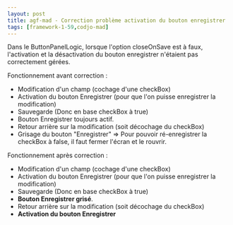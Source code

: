```yaml
---
layout: post
title: agf-mad - Correction problème activation du bouton enregistrer
tags: [framework-1-59,codjo-mad]
---
```

Dans le ButtonPanelLogic, lorsque l'option closeOnSave est à faux, l'activation et la désactivation du bouton enregistrer n'étaient pas correctement gérées.

Fonctionnement avant correction :
- Modification d'un champ (cochage d'une checkBox)
- Activation du bouton Enregistrer (pour que l'on puisse enregistrer la modification)
- Sauvegarde (Donc en base checkBox à true)
- Bouton Enregistrer toujours actif.
- Retour arrière sur la modification (soit décochage du checkBox)
- Grisage du bouton "Enregistrer"
=> Pour pouvoir ré-enregistrer la checkBox à false, il faut fermer l'écran et le rouvrir.

Fonctionnement après correction :
- Modification d'un champ (cochage d'une checkBox)
- Activation du bouton Enregistrer (pour que l'on puisse enregistrer la modification)
- Sauvegarde (Donc en base checkBox à true)
- **Bouton Enregistrer grisé**.
- Retour arrière sur la modification (soit décochage du checkBox)
- **Activation du bouton Enregistrer**